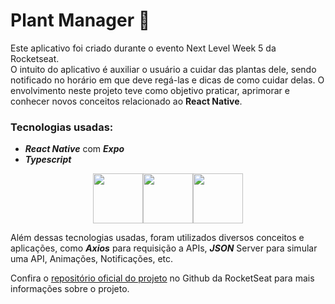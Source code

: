 # Plant Manager 🌱

Este aplicativo foi criado durante o evento Next Level Week 5 da Rocketseat.<br>
O intuito do aplicativo é auxiliar o usuário a cuidar das plantas dele, sendo notificado no horário em que deve regá-las e dicas de como cuidar delas.
O envolvimento neste projeto teve como objetivo praticar, aprimorar e conhecer novos conceitos relacionado ao **React Native**.

### Tecnologias usadas: 
* **_React Native_** com **_Expo_**
* **_Typescript_**

<div style="display: flex; justify-content: center; align-items: center;">
    <img src="https://upload.wikimedia.org/wikipedia/commons/thumb/a/a7/React-icon.svg/1200px-React-icon.svg.png" width="80"/>
    <img src="https://res.cloudinary.com/crunchbase-production/image/upload/c_lpad,f_auto,q_auto:eco,dpr_1/q4q8emquy5eivdz4quk7" width="80"/>
    <img src="https://img.icons8.com/color/452/typescript.png" width="80"/>
</div>

Além dessas tecnologias usadas, foram utilizados diversos conceitos e aplicações, como **_Axios_** para requisição a APIs, **_JSON_** Server para simular uma API, Animações, Notificações, etc.

Confira o [repositório oficial do projeto](https://github.com/rocketseat-education/nlw-05-react-native) no Github da RocketSeat para mais informações sobre o projeto.
